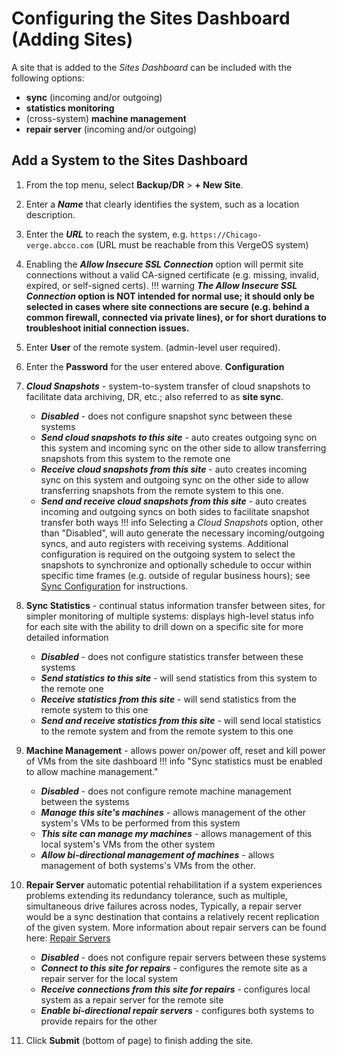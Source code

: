 
# Configuring the Sites Dashboard (Adding Sites)

A site that is added to the *Sites Dashboard* can be included with the following options:  

- **sync** (incoming and/or outgoing)
- **statistics monitoring**
- (cross-system) **machine management**
- **repair server** (incoming and/or outgoing)

## Add a System to the Sites Dashboard

1. From the top menu, select **Backup/DR** > **+ New Site**.
2. Enter a ***Name*** that clearly identifies the system, such as a location description.
3. Enter the ***URL*** to reach the system, e.g. `https://Chicago-verge.abcco.com` (URL must be reachable from this VergeOS system)
4. Enabling the ***Allow Insecure SSL Connection*** option will permit site connections without a valid CA-signed certificate (e.g. missing, invalid, expired, or self-signed certs).
!!! warning
    ***The Allow Insecure SSL Connection* option is NOT intended for normal use; it should only be selected in cases where site connections are secure (e.g. behind a common firewall, connected via private lines), or for short durations to troubleshoot initial connection issues.**

5. Enter **User** of the remote system. (admin-level user required).
6. Enter the **Password** for the user entered above.
**Configuration**  

7. ***Cloud Snapshots*** - system-to-system transfer of cloud snapshots to facilitate data archiving, DR, etc.; also referred to as **site sync**.
    - ***Disabled*** - does not configure snapshot sync between these systems
    - ***Send cloud snapshots to this site*** - auto creates outgoing sync on this system and incoming sync on the other side to allow transferring snapshots from this system to the remote one
    - ***Receive cloud snapshots from this site*** - auto creates incoming sync on this system and outgoing sync on the other side to allow transferring snapshots from the remote system to this one.
    - ***Send and receive cloud snapshots from this site*** - auto creates incoming and outgoing syncs on both sides to facilitate snapshot transfer both ways
!!! info
    Selecting a *Cloud Snapshots* option, other than "Disabled", will auto generate the necessary incoming/outgoing syncs, and auto registers with receiving systems. Additional configuration is required on the outgoing system to select the snapshots to synchronize and optionally schedule to occur within specific time frames (e.g. outside of regular business hours); see [Sync Configuration](/product-guide/backup-dr/sync-configuration) for instructions.
8. **Sync Statistics** - continual status information transfer between sites, for simpler monitoring of multiple systems: displays high-level status info for each site with the ability to drill down on a specific site for more detailed information
    - ***Disabled*** - does not configure statistics transfer between these systems
    - ***Send statistics to this site*** - will send statistics from this system to the remote one
    - ***Receive statistics from this site*** - will send statistics from the remote system to this one
    - ***Send and receive statistics from this site*** - will send local statistics to the remote system and from the remote system to this one
9. **Machine Management** - allows power on/power off, reset and kill power of VMs from the site dashboard
!!! info "Sync statistics must be enabled to allow machine management."
    - ***Disabled*** - does not configure remote machine management between the systems
    - ***Manage this site's machines*** - allows management of the other system's VMs to be performed from this system
    - ***This site can manage my machines*** - allows management of this local system's VMs from the other system
    - ***Allow bi-directional management of machines*** - allows management of both systems's VMs from the other.
10. **Repair Server** automatic potential rehabilitation if a system experiences problems extending its redundancy tolerance, such as multiple, simultaneous drive failures across nodes, Typically, a repair server would be a sync destination that contains a relatively recent replication of the given system. More information about repair servers can be found here: [Repair Servers](/product-guide/backup-dr/repair-server)
    - ***Disabled*** - does not configure repair servers between these systems
    - ***Connect to this site for repairs*** - configures the remote site as a repair server for the local system
    - ***Receive connections from this site for repairs*** - configures local system as a repair server for the remote site
    - ***Enable bi-directional repair servers*** - configures both systems to provide repairs for the other
11. Click **Submit** (bottom of page) to finish adding the site.
